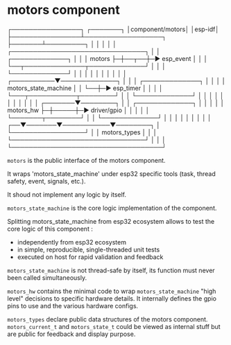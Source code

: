 # motors component

┌────────────────┐                       ┌───────┐
│component/motors│                       │esp-idf│
├────────────────┴──────────────────┐     ├───────┴─────────┐
│                                   │     │                 │
│ ┌───────────────────────────────┐ │     │ ┌─────────────┐ │
│ │              motors           ├─┼──┬──┼─►  esp_event  │ │
│ └──┬──────────────┬─────────────┘ │  │  │ └─────────────┘ │
│    │              │               │  │  │                 │
│    │   ┌──────────▼─────────────┐ │  │  │ ┌─────────────┐ │
│    │   │  motors_state_machine  │ │  └──┼─►  esp_timer  │ │
│    │   └───┬───────────┬────────┘ │     │ └─────────────┘ │
│    │       │           │          │     │                 │
│    │       │   ┌───────▼────────┐ │     │ ┌─────────────┐ │
│    │       │   │    motors_hw   ├─┼─────┼─► driver/gpio │ │
│    │       │   └───────┬────────┘ │     │ └─────────────┘ │
│    │       │           │          │     │                 │
│ ┌──▼───────▼───────────▼────────┐ │     └─────────────────┘
│ │          motors_types         │ │
│ └───────────────────────────────┘ │
│                                   │
└───────────────────────────────────┘

`motors` is the public interface of the motors component.

It wraps 'motors_state_machine' under esp32 specific tools
(task, thread safety, event, signals, etc.).

It shoud not implement any logic by itself.

`motors_state_machine` is the core logic implementation of the component.

Splitting motors_state_machine from esp32 ecosystem allows to test
the core logic of this component :
- independently from esp32 ecosystem
- in simple, reproducible, single-threaded unit tests
- executed on host for rapid validation and feedback

`motors_state_machine` is not thread-safe by itself, its function must
never been called simultaneously.

`motors_hw` contains the minimal code to wrap
`motors_state_machine` "high level" decisions to specific hardware details.
It internally defines the gpio pins to use and the various hardware configs.

`motors_types` declare public data structures of the motors component.
`motors_current_t` and `motors_state_t` could be viewed as internal stuff
but are public for feedback and display purpose.
